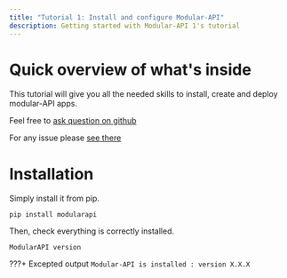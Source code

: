 ```yaml
---
title: "Tutorial 1: Install and configure Modular-API" 
description: Getting started with Modular-API 1's tutorial
---
```

# Quick overview of what's inside
This tutorial will give you all the needed skills to install, create and deploy modular-API apps.

Feel free to [ask question on github](https://github.com/Modular-Lab/Modular-API/discussions)

For any issue please [see there](https://github.com/Modular-Lab/Modular-API/issues)
# Installation
Simply install it from pip. 
```shell
pip install modularapi
```

Then, check everything is correctly installed.
```shell
ModularAPI version
```

???+ Excepted output
    ```
    Modular-API is installed : version X.X.X
    ```


